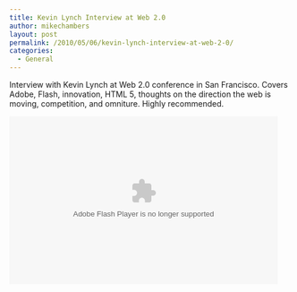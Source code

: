 ```yaml
---
title: Kevin Lynch Interview at Web 2.0
author: mikechambers
layout: post
permalink: /2010/05/06/kevin-lynch-interview-at-web-2-0/
categories:
  - General
---
```



Interview with Kevin Lynch at Web 2.0 conference in San Francisco. Covers Adobe, Flash, innovation, HTML 5, thoughts on the direction the web is moving, competition, and omniture. Highly recommended.  
<!--more-->

  
<embed src="http://blip.tv/play/gshVgdv4YgI" type="application/x-shockwave-flash" width="480" height="300" allowscriptaccess="always" allowfullscreen="true">
</embed>